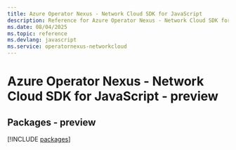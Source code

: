```yaml
---
title: Azure Operator Nexus - Network Cloud SDK for JavaScript
description: Reference for Azure Operator Nexus - Network Cloud SDK for JavaScript
ms.date: 08/04/2025
ms.topic: reference
ms.devlang: javascript
ms.service: operatornexus-networkcloud
---
```

# Azure Operator Nexus - Network Cloud SDK for JavaScript - preview
## Packages - preview
[!INCLUDE [packages](operator-nexus---network-cloud-index.md)]